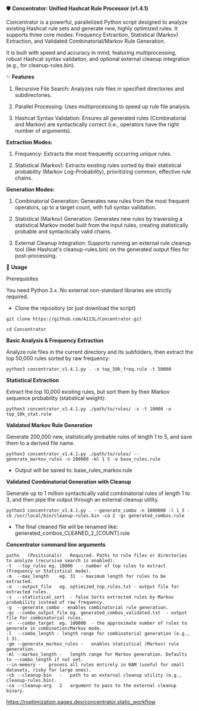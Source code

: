 🛡️ **Concentrator: Unified Hashcat Rule Processor (v1.4.1)**

Concentrator is a powerful, parallelized Python script designed to analyze existing Hashcat rule sets and generate new, highly optimized rules. It supports three core modes: Frequency Extraction, Statistical (Markov) Extraction, and Validated Combinatorial/Markov Rule Generation.

It is built with speed and accuracy in mind, featuring multiprocessing, robust Hashcat syntax validation, and optional external cleanup integration (e.g., for cleanup-rules.bin).

✨ **Features**

1. Recursive File Search: Analyzes rule files in specified directories and subdirectories.

2. Parallel Processing: Uses multiprocessing to speed up rule file analysis.

3. Hashcat Syntax Validation: Ensures all generated rules (Combinatorial and Markov) are syntactically correct (i.e., operators have the right number of arguments).

**Extraction Modes:**

1. Frequency: Extracts the most frequently occurring unique rules.

2. Statistical (Markov): Extracts existing rules sorted by their statistical probability (Markov Log-Probability), prioritizing common, effective rule chains.

**Generation Modes:**

1. Combinatorial Generation: Generates new rules from the most frequent operators, up to a target count, with full syntax validation.

2. Statistical (Markov) Generation: Generates new rules by traversing a statistical Markov model built from the input rules, creating statistically probable and syntactically valid chains.

3. External Cleanup Integration: Supports running an external rule cleanup tool (like Hashcat's cleanup-rules.bin) on the generated output files for post-processing.

🚀 **Usage**

Prerequisites

You need Python 3.x. No external non-standard libraries are strictly required.

- Clone the repository (or just download the script)

```git clone https://github.com/A113L/Concentrator.git```

```cd Concentrator```

**Basic Analysis & Frequency Extraction**

Analyze rule files in the current directory and its subfolders, then extract the top 50,000 rules sorted by raw frequency:


```python3 concentrator_v1.4.1.py . -o top_50k_freq.rule -t 50000```

**Statistical Extraction**

Extract the top 10,000 existing rules, but sort them by their Markov sequence probability (statistical weight):

```python3 concentrator_v1.4.1.py ./path/to/rules/ -s -t 10000 -o top_10k_stat.rule```

**Validated Markov Rule Generation**

Generate 200,000 new, statistically probable rules of length 1 to 5, and save them to a derived file name.

```python3 concentrator_v1.4.1.py ./path/to/rules/ --generate_markov_rules -n 200000 -ml 1 5 -o base_rules.rule```
- Output will be saved to: base_rules_markov.rule

**Validated Combinatorial Generation with Cleanup**

Generate up to 1 million syntactically valid combinatorial rules of length 1 to 3, and then pipe the output through an external cleanup utility.


```python3 concentrator_v1.4.1.py . --generate_combo -n 1000000 -l 1 3 -cb /usr/local/bin/cleanup-rules.bin -ca 2 -gc generated_combos.rule```

- The final cleaned file will be renamed like: generated_combos_CLEANED_2_[COUNT].rule

**Concentrator command line arguments**

```
paths	(Positionals)	Required. Paths to rule files or directories to analyze (recursive search is enabled).
-t	--top_rules	eg. 10000	- number of top rules to extract (Frequency or Statistical mode).
-m	--max_length	eg. 31	- maximum length for rules to be extracted.
-o	--output_file	eg. optimized_top_rules.txt	- output file for extracted rules.
-s	--statistical_sort	- false	Sorts extracted rules by Markov probability instead of raw frequency.
-g	--generate_combo - enables combinatorial rule generation.
-gc	--combo_output_file eg.	generated_combos_validated.txt	- output file for combinatorial rules.
-n	--combo_target	eg. 100000	- the approximate number of rules to generate in combination/Markov mode.
-l	--combo_length - length range for combinatorial generation (e.g., 1 3).
-gm	--generate_markov_rules	-	enables statistical (Markov) rule generation.
-ml	--markov_length	-	length range for Markov generation. Defaults to --combo_length if not set.
--in-memory	-	process all rules entirely in RAM (useful for small datasets, risky for large ones).
-cb	--cleanup-bin	-	path to an external cleanup utility (e.g., cleanup-rules.bin).
-ca	--cleanup-arg	2	argument to pass to the external cleanup binary.
```
https://roptimization.pages.dev/concentrator.static_workflow
